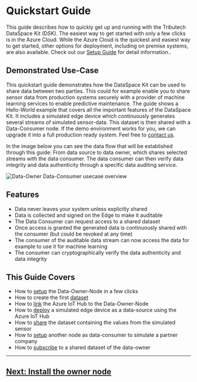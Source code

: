 # Quickstart Guide

This guide describes how to quickly get up and running with the Tributech DataSpace Kit (DSK). The easiest way to get started with only a few clicks is in the Azure Cloud. While the Azure Cloud is the quickest and easiest way to get started, other options for deployment, including on premise systems, are also available. Check out our [Setup Guide](../setup/overview.md) for detail information..

## Demonstrated Use-Case

This quickstart guide demonstrates how the DataSpace Kit can be used to share data between two parties. This could for example enable you to share sensor data from production systems securely with a provider of machine learning services to enable predictive maintenance. The guide shows a Hello-World example that covers all the important features of the DataSpace Kit. It includes a simulated edge device which continuously generates several streams of simulated sensor-data. This dataset is then shared with a Data-Consumer node. If the demo environment works for you, we can upgrade it into a full production ready system. Feel free to [contact us](https://www.tributech.io/about-us/).

In the image below you can see the data flow that will be established through this guide: From data source to data owner, which shares selected streams with the data consumer. The data consumer can then verify data integrity and data authenticity through a specific data auditing service.

![Data-Owner Data-Consumer usecase overview](img/usecase-overview.jpg)

## Features

- Data never leaves your system unless explicitly shared
- Data is collected and signed on the Edge to make it auditable
- The Data Consumer can request access to a shared dataset
- Once access is granted the generated data is continuously shared with the consumer (but could be revoked at any time)
- The consumer of the auditable data stream can now access the data for example to use it for machine learning
- The consumer can cryptographically verify the data authenticity and data integrity

## This Guide Covers

- How to [setup](../install-owner-node) the Data-Owner-Node in a few clicks
- How to create the first [dataset](../create-dataset)
- How to [link](../install-bridge) the Azure IoT Hub to the Data-Owner-Node
- How to [deploy](../setup-iot-device) a simulated edge device as a data-source using the Azure IoT Hub
- How to [share](../publish-dataset) the dataset containing the values from the simulated sensor
- How to [setup](../install-consumer-node) another node as data-consumer to simulate a partner company
- How to [subscribe](../subscribe-dataset) to a shared dataset of the data-owner

---

## [Next: Install the owner node](./install-owner-node.md)
